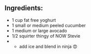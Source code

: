 ## Ingredients:

* 1 cup fat free yoghurt
* 1 small or medium peeled cucumber
* 1 medium or large avocado
* 1/2 squirter thingy of NOW Stevie
* * add ice and blend in ninja 😍
